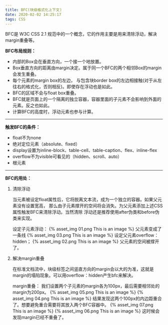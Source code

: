 ```yaml
---
title: BFC(块级格式化上下文)
date: 2020-02-02 14:25:17
tags: CSS
---
```


BFC是 W3C CSS 2.1 规范中的一个概念，它的作用主要是用来清除浮动，解决margin重叠等。
<!--more-->
**BFC布局规则：**

 - 内部的Box会在垂直⽅向，⼀个接⼀个地放置。
 - Box垂直⽅向的距离由margin决定。属于同⼀个BFC的两个相邻Box的margin会发⽣重叠。
 - 每个元素的margin box的左边， 与包含块border box的左边相接触(对于从左往右的格式化，否则相反)。即使存在浮动也是如此。
 - BFC的区域不会与float box重叠。
 - BFC就是⻚⾯上的⼀个隔离的独⽴容器，容器⾥⾯的⼦元素不会影响到外⾯的元素。反之也如此。
 - 计算BFC的⾼度时，浮动元素也参与计算。

  


----------


**触发BFC的条件：**

 - float不为none
 - 绝对定位元素（absolute、fixed）
 - display设置为inline-block、table-cell、table-caption、flex、inline-flex
 - overflow不为visible可看见的（hidden、scroll、auto）
 - 根元素


----------


**BFC的用处：**
	

 1. 清除浮动

	当元素被设定float属性后，它将脱离文本流，成为一个独立的容器。如果父元素没有设置宽高，
	那么由子元素撑开的空间将会消失。为父元素添加上述CSS属性触发BFC来清除浮动。当然清除
	浮动还是推荐使用after伪类和before伪类来实现。
	
	设定子元素浮动：
	{% asset_img 01.png This is an image %}
	父元素变成了一条线
	{% asset_img 03.png This is an image %}
	设定父元素overflow：hidden；
	{% asset_img 02.png This is an image %}
	父元素的空间被撑开了。
	
 2. 解决margin重叠

	在标准文档流中，块级标签之间竖直方向的margin会以大的为准，这就是margin的塌陷现象。可以用overflow：hidden产生bfc来解决。
	
	margin重叠：
	我们设置两个子元素的margin各为100px，最后需要相邻处的margin为200px。
	{% asset_img 05.png This is an image %}
	{% asset_img 04.png This is an image %}
	结果发现这两个100px的内边距重合了。想要避免重合需要将其放入两个BFC容器中。
	{% asset_img 07.png This is an image %}
	{% asset_img 06.png This is an image %}
	这时候会发现margin已经不重叠了。
	

